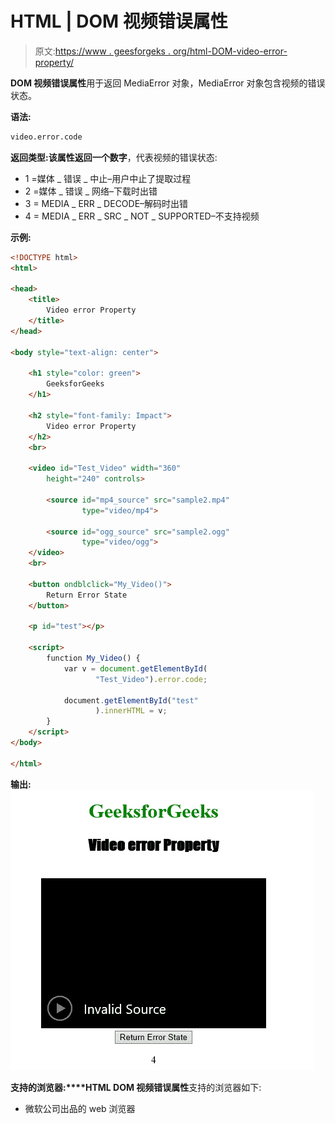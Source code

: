 # HTML | DOM 视频错误属性

> 原文:[https://www . geesforgeks . org/html-DOM-video-error-property/](https://www.geeksforgeeks.org/html-dom-video-error-property/)

**DOM 视频错误属性**用于返回 MediaError 对象，MediaError 对象包含视频的错误状态。

**语法:**

```html
video.error.code
```

**返回类型:**该属性返回一个**数字**，代表视频的错误状态:

*   1 =媒体 _ 错误 _ 中止–用户中止了提取过程
*   2 =媒体 _ 错误 _ 网络–下载时出错
*   3 = MEDIA _ ERR _ DECODE–解码时出错
*   4 = MEDIA _ ERR _ SRC _ NOT _ SUPPORTED–不支持视频

**示例:**

```html
<!DOCTYPE html> 
<html> 

<head> 
    <title> 
        Video error Property 
    </title> 
</head> 

<body style="text-align: center"> 

    <h1 style="color: green"> 
        GeeksforGeeks 
    </h1>

    <h2 style="font-family: Impact"> 
        Video error Property 
    </h2> 
    <br> 

    <video id="Test_Video" width="360"
        height="240" controls> 

        <source id="mp4_source" src="sample2.mp4"
                type="video/mp4"> 

        <source id="ogg_source" src="sample2.ogg"
                type="video/ogg"> 
    </video> 
    <br> 

    <button ondblclick="My_Video()"> 
        Return Error State
    </button> 

    <p id="test"></p> 

    <script> 
        function My_Video() { 
            var v = document.getElementById( 
                   "Test_Video").error.code; 

            document.getElementById("test"
                   ).innerHTML = v; 
        } 
    </script> 
</body> 

</html>
```

**输出:**
![](img/9e20e7472e99f71e282110ae414492b7.png)

**支持的浏览器:****HTML DOM 视频错误属性**支持的浏览器如下:

*   微软公司出品的 web 浏览器